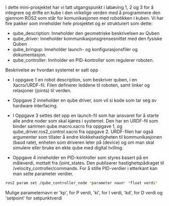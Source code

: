 I dette mini-prosjektet har vi tatt utgangspunkt i labøving 1, 2 og 3 for å integrere og drifte en kube i den virkelige verden med å programmere den gjennom ROS2 som står for komunikasjonen med robotikken i kuben. Vi har fire pakker som inneholder hele prosjektet og er strukturert som dette:
- qube_description: Inneholder den geometriske beskrivelsen av Quben
- qube_driver: Inneholder kommunikasjonsgrensesnittet med den fysiske Quben
- qube_bringup: Inneholder launch- og konfigurasjonsfiler og dokumentasjon.
- qube_controller: Innholder en PID-kontroller som regulerer roboten.

Beskrivelse av hvordan systemet er satt opp
- I oppgave 1 en robot description, som beskriver quben, i en Xacro/URDF-fil. Filen definerer leddene til roboten, samt linker og relasjoner (joints) til verden. 

- Oppgave 2 inneholder en qube driver, som vil si kode som tar seg av hardware interfacing.

- I Oppgave 3 settes det opp en launch-fil som har ansvaret for å starte alle andre noder som skal kjøres i systemet. Den har en URDF-fil som binder sammen qube.macro.xacro fra oppgave 1, og qube_driver.ros2_control.xacro fra oppgave 2. URDF-filen har også argumenter som tillater å endre klokkehastigheten til kommunikasjonen (baud rate), enheten som driveren leter på (device) og om man skal simulere eller bruke en ekte qube med digital tvilling.

- Oppgave 4 inneholder en PID-kontroller som styres basert på en måleverdi, mottatt fra /joint_states. Den publiserer hastighetspådraget til /velocity_controller/commands. For å stille PID-verdier i etterkant kan man sette parameter verdier.
```bash
ros2 param set /qube_controller_node *parameter navn* *float verdi*
```
Mulige parameternavn er 'kp', for P verdi, 'ki', for I verdi, 'kd', for D verdi og 'setpoint' for setpunktverdi

